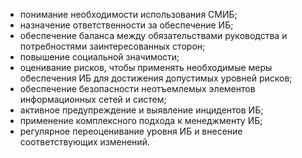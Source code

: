 - понимание необходимости использования СМИБ;
- назначение ответственности за обеспечение ИБ;
- обеспечение баланса между обязательствами руководства и потребностями заинтересованных сторон;
- повышение социальной значимости;
- оценивание рисков, чтобы применять необходимые меры обеспечения ИБ для достижения допустимых уровней рисков;
- обеспечение безопасности неотъемлемых элементов информационных сетей и систем;
- активное предупреждение и выявление инцидентов ИБ;
- применение комплексного подхода к менеджменту ИБ;
- регулярное переоценивание уровня ИБ и внесение соответствующих изменений.

